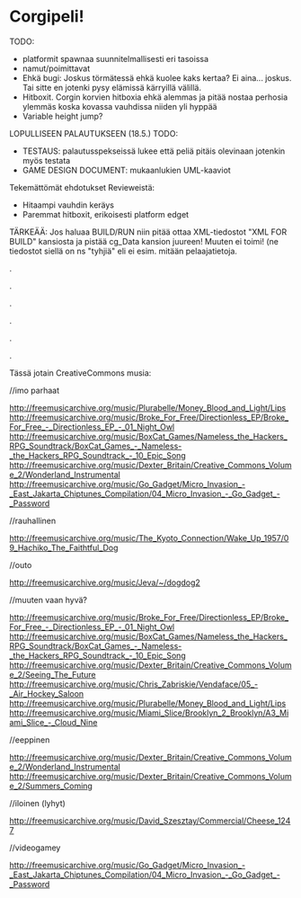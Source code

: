 # Corgipeli!

TODO:
  - platformit spawnaa suunnitelmallisesti eri tasoissa
  - namut/poimittavat
  - Ehkä bugi: Joskus törmätessä ehkä kuolee kaks kertaa? Ei aina... joskus. Tai sitte en jotenki pysy elämissä kärryillä välillä.
  - Hitboxit. Corgin korvien hitboxia ehkä alemmas ja pitää nostaa perhosia ylemmäs koska kovassa vauhdissa niiden yli hyppää
  - Variable height jump?
  
LOPULLISEEN PALAUTUKSEEN (18.5.) TODO:
  - TESTAUS: palautusspekseissä lukee että peliä pitäis olevinaan jotenkin myös testata
  - GAME DESIGN DOCUMENT: mukaanlukien UML-kaaviot

Tekemättömät ehdotukset Revieweistä:
  - Hitaampi vauhdin keräys
  - Paremmat hitboxit, erikoisesti platform edget

TÄRKEÄÄ: Jos haluaa BUILD/RUN niin pitää ottaa XML-tiedostot "XML FOR BUILD" kansiosta ja pistää cg_Data kansion juureen! Muuten ei toimi! (ne tiedostot siellä on ns "tyhjiä" eli ei esim. mitään pelaajatietoja.


.

.

.

.

.

.




Tässä jotain CreativeCommons musia:

//imo parhaat

http://freemusicarchive.org/music/Plurabelle/Money_Blood_and_Light/Lips
http://freemusicarchive.org/music/Broke_For_Free/Directionless_EP/Broke_For_Free_-_Directionless_EP_-_01_Night_Owl
http://freemusicarchive.org/music/BoxCat_Games/Nameless_the_Hackers_RPG_Soundtrack/BoxCat_Games_-_Nameless-_the_Hackers_RPG_Soundtrack_-_10_Epic_Song
http://freemusicarchive.org/music/Dexter_Britain/Creative_Commons_Volume_2/Wonderland_Instrumental
http://freemusicarchive.org/music/Go_Gadget/Micro_Invasion_-_East_Jakarta_Chiptunes_Compilation/04_Micro_Invasion_-_Go_Gadget_-_Password


//rauhallinen

http://freemusicarchive.org/music/The_Kyoto_Connection/Wake_Up_1957/09_Hachiko_The_Faithtful_Dog

//outo

http://freemusicarchive.org/music/Jeva/~/dogdog2

//muuten vaan hyvä?

http://freemusicarchive.org/music/Broke_For_Free/Directionless_EP/Broke_For_Free_-_Directionless_EP_-_01_Night_Owl
http://freemusicarchive.org/music/BoxCat_Games/Nameless_the_Hackers_RPG_Soundtrack/BoxCat_Games_-_Nameless-_the_Hackers_RPG_Soundtrack_-_10_Epic_Song
http://freemusicarchive.org/music/Dexter_Britain/Creative_Commons_Volume_2/Seeing_The_Future
http://freemusicarchive.org/music/Chris_Zabriskie/Vendaface/05_-_Air_Hockey_Saloon
http://freemusicarchive.org/music/Plurabelle/Money_Blood_and_Light/Lips
http://freemusicarchive.org/music/Miami_Slice/Brooklyn_2_Brooklyn/A3_Miami_Slice_-_Cloud_Nine

//eeppinen

http://freemusicarchive.org/music/Dexter_Britain/Creative_Commons_Volume_2/Wonderland_Instrumental
http://freemusicarchive.org/music/Dexter_Britain/Creative_Commons_Volume_2/Summers_Coming

//iloinen (lyhyt)

http://freemusicarchive.org/music/David_Szesztay/Commercial/Cheese_1247

//videogamey

http://freemusicarchive.org/music/Go_Gadget/Micro_Invasion_-_East_Jakarta_Chiptunes_Compilation/04_Micro_Invasion_-_Go_Gadget_-_Password


